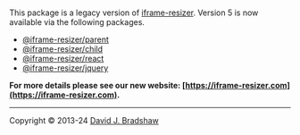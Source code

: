 [<img src="https://iframe-resizer.com/logo-full.svg" alt="" title="" style="margin-bottom: -20px">](https://iframe-resizer.com)

This package is a legacy version of [iframe-resizer](https://iframe-resizer.com). Version 5 is now available via the following packages.

 * [@iframe-resizer/parent](https://www.npmjs.com/package/@iframe-resizer/parent)
 * [@iframe-resizer/child](https://www.npmjs.com/package/@iframe-resizer/child)
 * [@iframe-resizer/react](https://www.npmjs.com/package/@iframe-resizer/react)
 * [@iframe-resizer/jquery](https://www.npmjs.com/package/@iframe-resizer/jquery)

**For more details please see our new website: [https://iframe-resizer.com](https://iframe-resizer.com).**

---
Copyright &copy; 2013-24 [David J. Bradshaw](https://github.com/davidjbradshaw) 

